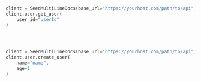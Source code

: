 ```python


client = SeedMultiLineDocs(base_url="https://yourhost.com/path/to/api", )        
client.user.get_user(
	user_id="userId"
)
 
```                        


```python


client = SeedMultiLineDocs(base_url="https://yourhost.com/path/to/api", )        
client.user.create_user(
	name="name",
	age=1
)
 
```                        


